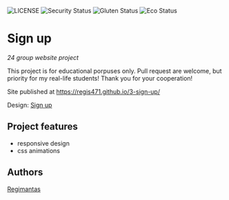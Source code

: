 ![LICENSE](https://img.shields.io/badge/license-MIT-blue.svg?style=flat-square)
![Security Status](https://img.shields.io/security-headers?label=Security&url=https%3A%2F%2Fgithub.com&style=flat-square)
![Gluten Status](https://img.shields.io/badge/Gluten-Free-green.svg)
![Eco Status](https://img.shields.io/badge/ECO-Friendly-green.svg)

# Sign up
_24 group website project_

This project is for educational porpuses only. Pull request are welcome, but priority for my real-life students! Thank you for your cooperation!

Site published at https://regis471.github.io/3-sign-up/

Design: [Sign up](https://cdn.discordapp.com/attachments/648536139677958156/648860801997996052/day1dr.png)

## Project features

-   responsive design
-   css animations


## Authors

[Regimantas](https://github.com/regis471)
